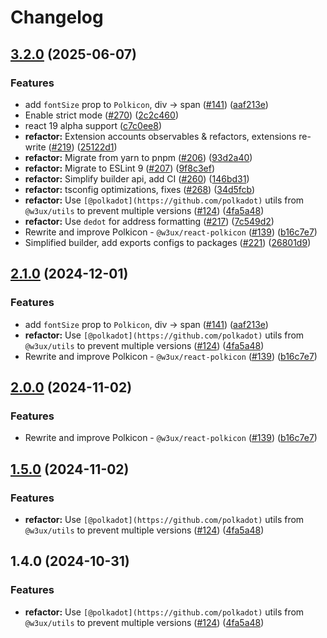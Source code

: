 # Changelog

## [3.2.0](https://github.com/w3ux/w3ux-library/compare/react-polkicon-source-v3.1.2...react-polkicon-source-v3.2.0) (2025-06-07)


### Features

* add `fontSize` prop to `Polkicon`, div -&gt; span ([#141](https://github.com/w3ux/w3ux-library/issues/141)) ([aaf213e](https://github.com/w3ux/w3ux-library/commit/aaf213e23c4a67277700ccc5f80af5e9de4854b6))
* Enable strict mode ([#270](https://github.com/w3ux/w3ux-library/issues/270)) ([2c2c460](https://github.com/w3ux/w3ux-library/commit/2c2c4603988fc13d986116311542adef65b9b583))
* react 19 alpha support ([c7c0ee8](https://github.com/w3ux/w3ux-library/commit/c7c0ee87ba9fbbde54ab581027a2e2189972a65d))
* **refactor:** Extension accounts observables & refactors, extensions re-write ([#219](https://github.com/w3ux/w3ux-library/issues/219)) ([25122d1](https://github.com/w3ux/w3ux-library/commit/25122d19e830961d6210f06ab169f02ef8200120))
* **refactor:** Migrate from yarn to pnpm ([#206](https://github.com/w3ux/w3ux-library/issues/206)) ([93d2a40](https://github.com/w3ux/w3ux-library/commit/93d2a40cc0c455936022ef6a89bc18999d7928e5))
* **refactor:** Migrate to ESLint 9 ([#207](https://github.com/w3ux/w3ux-library/issues/207)) ([9f8c3ef](https://github.com/w3ux/w3ux-library/commit/9f8c3ef4c5a3ff23c5ad7d5885fd0dad0ee75c7b))
* **refactor:** Simplify builder api, add CI ([#260](https://github.com/w3ux/w3ux-library/issues/260)) ([146bd31](https://github.com/w3ux/w3ux-library/commit/146bd313b23711d08c5af92dd63ec615e937b050))
* **refactor:** tsconfig optimizations, fixes ([#268](https://github.com/w3ux/w3ux-library/issues/268)) ([34d5fcb](https://github.com/w3ux/w3ux-library/commit/34d5fcbadc461295fd8642f70fc0d4a3aaa43c25))
* **refactor:** Use `[@polkadot](https://github.com/polkadot)` utils from `@w3ux/utils` to prevent multiple versions ([#124](https://github.com/w3ux/w3ux-library/issues/124)) ([4fa5a48](https://github.com/w3ux/w3ux-library/commit/4fa5a489f7df171d1041e9aaa38989ab822b0a14))
* **refactor:** Use `dedot` for address formatting ([#217](https://github.com/w3ux/w3ux-library/issues/217)) ([7c549d2](https://github.com/w3ux/w3ux-library/commit/7c549d2df0b535503e25b37647932af20c930c50))
* Rewrite and improve Polkicon - `@w3ux/react-polkicon` ([#139](https://github.com/w3ux/w3ux-library/issues/139)) ([b16c7e7](https://github.com/w3ux/w3ux-library/commit/b16c7e7cfd5be4ffa0384bbe9e5406b330dbf0a3))
* Simplified builder, add exports configs to packages ([#221](https://github.com/w3ux/w3ux-library/issues/221)) ([26801d9](https://github.com/w3ux/w3ux-library/commit/26801d94abe6524efc053085b89f6a359ec6316b))

## [2.1.0](https://github.com/w3ux/w3ux-library/compare/react-polkicon-source-v2.0.0...react-polkicon-source-v2.1.0) (2024-12-01)


### Features

* add `fontSize` prop to `Polkicon`, div -&gt; span ([#141](https://github.com/w3ux/w3ux-library/issues/141)) ([aaf213e](https://github.com/w3ux/w3ux-library/commit/aaf213e23c4a67277700ccc5f80af5e9de4854b6))
* **refactor:** Use `[@polkadot](https://github.com/polkadot)` utils from `@w3ux/utils` to prevent multiple versions ([#124](https://github.com/w3ux/w3ux-library/issues/124)) ([4fa5a48](https://github.com/w3ux/w3ux-library/commit/4fa5a489f7df171d1041e9aaa38989ab822b0a14))
* Rewrite and improve Polkicon - `@w3ux/react-polkicon` ([#139](https://github.com/w3ux/w3ux-library/issues/139)) ([b16c7e7](https://github.com/w3ux/w3ux-library/commit/b16c7e7cfd5be4ffa0384bbe9e5406b330dbf0a3))

## [2.0.0](https://github.com/w3ux/w3ux-library/compare/react-polkicon-source-v1.5.0...react-polkicon-source-v2.0.0) (2024-11-02)


### Features

* Rewrite and improve Polkicon - `@w3ux/react-polkicon` ([#139](https://github.com/w3ux/w3ux-library/issues/139)) ([b16c7e7](https://github.com/w3ux/w3ux-library/commit/b16c7e7cfd5be4ffa0384bbe9e5406b330dbf0a3))

## [1.5.0](https://github.com/w3ux/w3ux-library/compare/react-polkicon-source-v1.4.0...react-polkicon-source-v1.5.0) (2024-11-02)


### Features

* **refactor:** Use `[@polkadot](https://github.com/polkadot)` utils from `@w3ux/utils` to prevent multiple versions ([#124](https://github.com/w3ux/w3ux-library/issues/124)) ([4fa5a48](https://github.com/w3ux/w3ux-library/commit/4fa5a489f7df171d1041e9aaa38989ab822b0a14))

## 1.4.0 (2024-10-31)


### Features

* **refactor:** Use `[@polkadot](https://github.com/polkadot)` utils from `@w3ux/utils` to prevent multiple versions ([#124](https://github.com/w3ux/w3ux-library/issues/124)) ([4fa5a48](https://github.com/w3ux/w3ux-library/commit/4fa5a489f7df171d1041e9aaa38989ab822b0a14))
